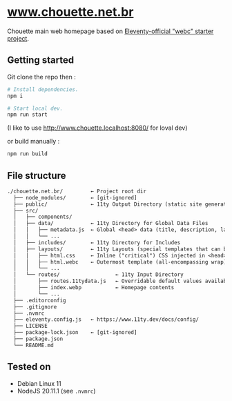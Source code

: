 # www.chouette.net.br

Chouette main web homepage based on [Eleventy-official "webc" starter project](https://github.com/11ty/eleventy-base-webc).

## Getting started

Git clone the repo then :

```sh
# Install dependencies.
npm i

# Start local dev.
npm run start
```

(I like to use http://www.chouette.localhost:8080/ for loval dev)

or build manually :

```sh
npm run build
```

## File structure

```txt
./chouette.net.br/         ← Project root dir
  ├── node_modules/        ← [git-ignored]
  ├── public/              ← 11ty Output Directory (static site generated files, web server doc root)
  ├── src/
  │   ├── components/
  │   ├── data/            ← 11ty Directory for Global Data Files
  │   │   ├── metadata.js  ← Global <head> data (title, description, language)
  │   │   └── ...
  │   ├── includes/        ← 11ty Directory for Includes
  │   ├── layouts/         ← 11ty Layouts (special templates that can be used to wrap other content)
  │   │   ├── html.css     ← Inline ("critical") CSS injected in <head>
  │   │   ├── html.webc    ← Outermost template (all-encompassing wrap)
  │   │   └── ...
  │   └── routes/                  ← 11ty Input Directory
  │       ├── routes.11tydata.js   ← Overridable default values available in all templates in src/routes
  │       ├── index.webp           ← Homepage contents
  │       └── ...
  ├── .editorconfig
  ├── .gitignore
  ├── .nvmrc
  ├── eleventy.config.js   ← https://www.11ty.dev/docs/config/
  ├── LICENSE
  ├── package-lock.json    ← [git-ignored]
  ├── package.json
  └── README.md
```

## Tested on

- Debian Linux 11
- NodeJS 20.11.1 (see `.nvmrc`)
